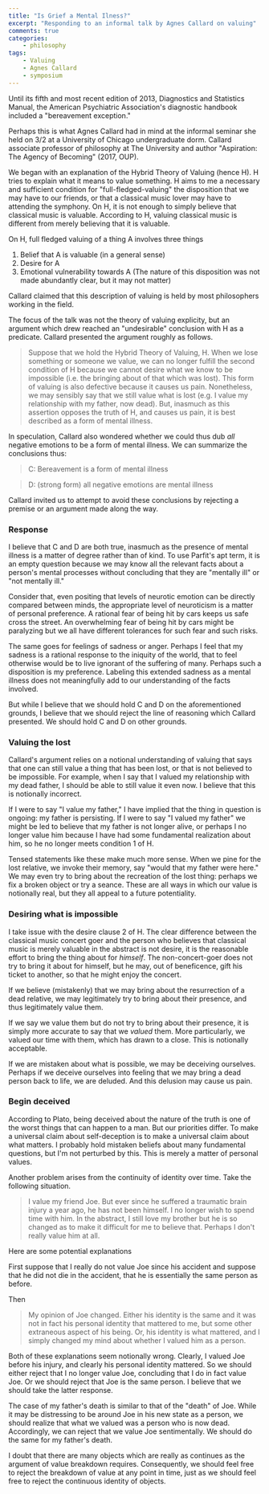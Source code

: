 ```yaml
---
title: "Is Grief a Mental Ilness?"
excerpt: "Responding to an informal talk by Agnes Callard on valuing"
comments: true
categories: 
    - philosophy
tags:
    - Valuing
    - Agnes Callard
    - symposium 
---
```


Until its fifth and most recent edition of 2013, Diagnostics and Statistics Manual, the American Psychiatric Association's diagnostic handbook included a "bereavement exception."

Perhaps this is what Agnes Callard had in mind at the informal seminar she held on 3/2 at a University of Chicago undergraduate dorm. Callard associate professor of philosophy at The University and author "Aspiration: The Agency of Becoming" (2017, OUP). 

We began with an explanation of the Hybrid Theory of Valuing (hence H). H tries to explain what it means to value something. H aims to me a necessary and sufficient condition for "full-fledged-valuing" the disposition that we may have to our friends, or that a classical music lover may have to attending the symphony. On H, it is not enough to simply believe that classical music is valuable. According to H, valuing classical music is different from merely believing that it is valuable.

On H, full fledged valuing of a thing A involves three things

1. Belief that A is valuable (in a general sense)
2. Desire for A
3. Emotional vulnerability towards A (The nature of this disposition was not made abundantly clear, but it may not matter)

Callard claimed that this description of valuing is held by most philosophers working in the field.

The focus of the talk was not the theory of valuing explicity, but an argument which drew reached an "undesirable" conclusion with H as a predicate. Callard presented the argument roughly as follows.

>Suppose that we hold the Hybrid Theory of Valuing, H. When we lose something or someone we value, we can no longer fulfill the second condition of H because we cannot desire what we know to be impossible (i.e. the bringing about of that which was lost). This form of valuing is also defective because it causes us pain. Nonetheless, we may sensibly say that we still value what is lost (e.g. I value my relationship with my father, now dead). But, inasmuch as this assertion opposes the truth of H, and causes us pain, it is best described as a form of mental illness.

In speculation, Callard also wondered whether we could thus dub _all_ negative emotions to be a form of mental illness. We can summarize the conclusions thus:

>C: Bereavement is a form of mental illness

>D: (strong form) all negative emotions are mental illness

Callard invited us to attempt to avoid these conclusions by rejecting a premise or an argument made along the way.

### Response

I believe that C and D are both true, inasmuch as the presence of mental illness is a matter of degree rather than of kind. To use Parfit's apt term, it is an empty question because we may know all the relevant facts about a person's mental processes without concluding that they are "mentally ill" or "not mentally ill." 

Consider that, even positing that levels of neurotic emotion can be directly compared between minds, the appropriate level of neuroticism is a matter of personal preference. A rational fear of being hit by cars keeps us safe cross the street. An overwhelming fear of being hit by cars might be paralyzing but we all have different tolerances for such fear and such risks.

The same goes for feelings of sadness or anger. Perhaps I feel that my sadness is a rational response to the iniquity of the world, that to feel otherwise would be to live ignorant of the suffering of many. Perhaps such a disposition is my preference. Labeling this extended sadness as a mental illness does not meaningfully add to our understanding of the facts involved.

But while I believe that we should hold C and D on the aforementioned grounds, I believe that we should reject the line of reasoning which Callard presented. We should hold C and D on other grounds.

### Valuing the lost

Callard's argument relies on a notional understanding of valuing that says that one can still value a thing that has been lost, or that is not believed to be impossible. For example, when I say that I valued my relationship with my dead father, I should be able to still value it even now. I believe that this is notionally incorrect.

If I were to say "I value my father," I have implied that the thing in question is ongoing: my father is persisting. If I were to say "I valued my father" we might be led to believe that my father is not longer alive, or perhaps I no longer value him because I have had some fundamental realization about him, so he no longer meets condition 1 of H.

Tensed statements like these make much more sense. When we pine for the lost relative, we invoke their memory, say "would that my father were here." We may even try to bring about the recreation of the lost thing: perhaps we fix a broken object or try a seance. These are all ways in which our value is notionally real, but they all appeal to a future potentiality.

### Desiring what is impossible

I take issue with the desire clause 2 of H. The clear difference between the classical music concert goer and the person who believes that classical music is merely valuable in the abstract is not desire, it is the reasonable effort to bring the thing about for _himself_. The non-concert-goer does not try to bring it about for himself, but he may, out of beneficence, gift his ticket to another, so that he might enjoy the concert.

If we believe (mistakenly) that we may bring about the resurrection of a dead relative, we may legitimately try to bring about their presence, and thus legitimately value them.

If we say we value them but do not try to bring about their presence, it is simply more accurate to say that we _valued_ them. More particularly, we valued our time with them, which has drawn to a close. This is notionally acceptable.

If we are mistaken about what is possible, we may be deceiving ourselves. Perhaps if we deceive ourselves into feeling that we may bring a dead person back to life, we are deluded. And this delusion may cause us pain. 

### Begin deceived

According to Plato, being deceived about the nature of the truth is one of the worst things that can happen to a man. But our priorities differ. To make a universal claim about self-deception is to make a universal claim about what matters. I probably hold mistaken beliefs about many fundamental questions, but I'm not perturbed by this. This is merely a matter of personal values.

Another problem arises from the continuity of identity over time. Take the following situation.

>I value my friend Joe. But ever since he suffered a traumatic brain injury a year ago, he has not been himself. I no longer wish to spend time with him. In the abstract, I still love my brother but he is so changed as to make it difficult for me to believe that. Perhaps I don't really value him at all.

Here are some potential explanations

First suppose that I really do not value Joe since his accident and suppose that he did not die in the accident, that he is essentially the same person as before.

Then

>My opinion of Joe changed. Either his identity is the same and it was not in fact his personal identity that mattered to me, but some other extraneous aspect of his being. Or, his identity is what mattered, and I simply changed my mind about whether I valued him as a person.

Both of these explanations seem notionally wrong. Clearly, I valued Joe before his injury, and clearly his personal identity mattered. So we should either reject that I no longer value Joe, concluding that I do in fact value Joe. Or we should reject that Joe is the same person. I believe that we should take the latter response.

The case of my father's death is similar to that of the "death" of Joe. While it may be distressing to be around Joe in his new state as a person, we should realize that what we valued was a person who is now dead. Accordingly, we can reject that we value Joe sentimentally. We should do the same for my father's death.

I doubt that there are many objects which are really as continues as the argument of value breakdown requires. Consequently, we should feel free to reject the breakdown of value at any point in time, just as we should feel free to reject the continuous identity of objects. 